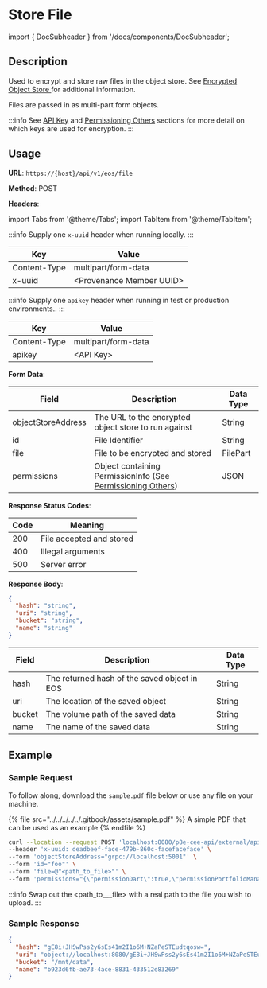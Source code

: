 # Store File

import { DocSubheader } from '/docs/components/DocSubheader';

<DocSubheader text="Encrypt and store any file"
/>

## Description

Used to encrypt and store raw files in the object store. See [Encrypted Object Store ](https://developer.provenance.io/docs/pb/p8e/overview/encrypted-object-store)for additional information.

Files are passed in as multi-part form objects.

:::info
See [API Key](../../#api-key-for-test-or-production-environments) and [Permissioning Others](../../../p8e-contract-execution-environment-p8e/key-management/permissioning-others.md) sections for more detail on which keys are used for encryption.
:::

## Usage

**URL**: `https://{host}/api/v1/eos/file`

**Method**: POST

**Headers**:

import Tabs from '@theme/Tabs';
import TabItem from '@theme/TabItem';

<Tabs>
<TabItem value="local" label="Local">

:::info
Supply one `x-uuid` header when running locally.
:::

| Key          | Value                      |
| ------------ | -------------------------- |
| Content-Type | multipart/form-data        |
| x-uuid       | \<Provenance Member UUID\> |

</TabItem>
<TabItem value="test-production" label="Test/Production">

:::info
Supply one `apikey` header when running in test or production environments..
:::

| Key          | Value               |
| ------------ | ------------------- |
| Content-Type | multipart/form-data |
| apikey       | \<API Key\>         |

</TabItem>
</Tabs>

**Form Data**:

| Field              | Description                                                                                                                                           | Data Type |
| ------------------ | ----------------------------------------------------------------------------------------------------------------------------------------------------- | --------- |
| objectStoreAddress | The URL to the encrypted object store to run against                                                                                                  | String    |
| id                 | File Identifier                                                                                                                                       | String    |
| file               | File to be encrypted and stored                                                                                                                       | FilePart  |
| permissions        | Object containing PermissionInfo (See [Permissioning Others](../../../p8e-contract-execution-environment-p8e/key-management/permissioning-others.md)) | JSON      |

**Response Status Codes**:

| Code | Meaning                  |
| ---- | ------------------------ |
| 200  | File accepted and stored |
| 400  | Illegal arguments        |
| 500  | Server error             |

**Response Body**:

```json
{
  "hash": "string",
  "uri": "string",
  "bucket": "string",
  "name": "string"
}
```

| Field  | Description                                  | Data Type |
| ------ | -------------------------------------------- | --------- |
| hash   | The returned hash of the saved object in EOS | String    |
| uri    | The location of the saved object             | String    |
| bucket | The volume path of the saved data            | String    |
| name   | The name of the saved data                   | String    |

## Example

### Sample Request

To follow along, download the `sample.pdf` file below or use any file on your machine.

{% file src="../../../../../.gitbook/assets/sample.pdf" %}
A simple PDF that can be used as an example
{% endfile %}

```bash
curl --location --request POST 'localhost:8080/p8e-cee-api/external/api/v1/eos/file' \
--header 'x-uuid: deadbeef-face-479b-860c-facefaceface' \
--form 'objectStoreAddress="grpc://localhost:5001"' \
--form 'id="foo"' \
--form 'file=@"<path_to_file>"' \
--form 'permissions="{\"permissionDart\":true,\"permissionPortfolioManager\":true}"'
```

:::info
Swap out the \<path_to\_\_\_file> with a real path to the file you wish to upload.
:::

### Sample Response

```json
{
  "hash": "gE8i+JHSwPss2y6sEs41m2I1o6M+NZaPeSTEudtqosw=",
  "uri": "object://localhost:8080/gE8i+JHSwPss2y6sEs41m2I1o6M+NZaPeSTEudtqosw=",
  "bucket": "/mnt/data",
  "name": "b923d6fb-ae73-4ace-8831-433512e83269"
}
```
